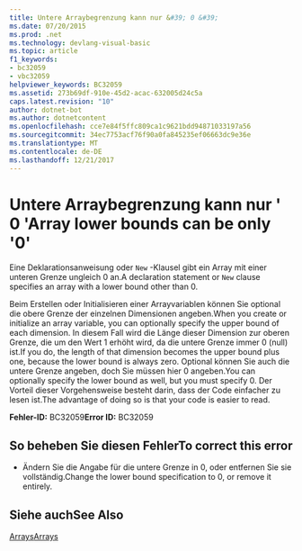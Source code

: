 ```yaml
---
title: Untere Arraybegrenzung kann nur &#39; 0 &#39;
ms.date: 07/20/2015
ms.prod: .net
ms.technology: devlang-visual-basic
ms.topic: article
f1_keywords:
- bc32059
- vbc32059
helpviewer_keywords: BC32059
ms.assetid: 273b69df-910e-45d2-acac-632005d24c5a
caps.latest.revision: "10"
author: dotnet-bot
ms.author: dotnetcontent
ms.openlocfilehash: cce7e84f5ffc809ca1c9621bdd94871033197a56
ms.sourcegitcommit: 34ec7753acf76f90a0fa845235ef06663dc9e36e
ms.translationtype: MT
ms.contentlocale: de-DE
ms.lasthandoff: 12/21/2017
---
```

# <a name="array-lower-bounds-can-be-only-39039"></a><span data-ttu-id="aa84f-102">Untere Arraybegrenzung kann nur &#39; 0 &#39;</span><span class="sxs-lookup"><span data-stu-id="aa84f-102">Array lower bounds can be only &#39;0&#39;</span></span>
<span data-ttu-id="aa84f-103">Eine Deklarationsanweisung oder `New` -Klausel gibt ein Array mit einer unteren Grenze ungleich 0 an.</span><span class="sxs-lookup"><span data-stu-id="aa84f-103">A declaration statement or `New` clause specifies an array with a lower bound other than 0.</span></span>  
  
 <span data-ttu-id="aa84f-104">Beim Erstellen oder Initialisieren einer Arrayvariablen können Sie optional die obere Grenze der einzelnen Dimensionen angeben.</span><span class="sxs-lookup"><span data-stu-id="aa84f-104">When you create or initialize an array variable, you can optionally specify the upper bound of each dimension.</span></span> <span data-ttu-id="aa84f-105">In diesem Fall wird die Länge dieser Dimension zur oberen Grenze, die um den Wert 1 erhöht wird, da die untere Grenze immer 0 (null) ist.</span><span class="sxs-lookup"><span data-stu-id="aa84f-105">If you do, the length of that dimension becomes the upper bound plus one, because the lower bound is always zero.</span></span> <span data-ttu-id="aa84f-106">Optional können Sie auch die untere Grenze angeben, doch Sie müssen hier 0 angeben.</span><span class="sxs-lookup"><span data-stu-id="aa84f-106">You can optionally specify the lower bound as well, but you must specify 0.</span></span> <span data-ttu-id="aa84f-107">Der Vorteil dieser Vorgehensweise besteht darin, dass der Code einfacher zu lesen ist.</span><span class="sxs-lookup"><span data-stu-id="aa84f-107">The advantage of doing so is that your code is easier to read.</span></span>  
  
 <span data-ttu-id="aa84f-108">**Fehler-ID:** BC32059</span><span class="sxs-lookup"><span data-stu-id="aa84f-108">**Error ID:** BC32059</span></span>  
  
## <a name="to-correct-this-error"></a><span data-ttu-id="aa84f-109">So beheben Sie diesen Fehler</span><span class="sxs-lookup"><span data-stu-id="aa84f-109">To correct this error</span></span>  
  
-   <span data-ttu-id="aa84f-110">Ändern Sie die Angabe für die untere Grenze in 0, oder entfernen Sie sie vollständig.</span><span class="sxs-lookup"><span data-stu-id="aa84f-110">Change the lower bound specification to 0, or remove it entirely.</span></span>  
  
## <a name="see-also"></a><span data-ttu-id="aa84f-111">Siehe auch</span><span class="sxs-lookup"><span data-stu-id="aa84f-111">See Also</span></span>  
 [<span data-ttu-id="aa84f-112">Arrays</span><span class="sxs-lookup"><span data-stu-id="aa84f-112">Arrays</span></span>](../../visual-basic/programming-guide/language-features/arrays/index.md)  
 
